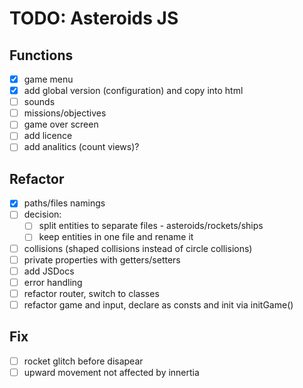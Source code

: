 # TODO: Asteroids JS

## Functions

- [x] game menu
- [x] add global version (configuration) and copy into html
- [ ] sounds
- [ ] missions/objectives
- [ ] game over screen
- [ ] add licence
- [ ] add analitics (count views)?

## Refactor

- [x] paths/files namings
- [ ] decision:
  - [ ] split entities to separate files - asteroids/rockets/ships
  - [ ] keep entities in one file and rename it
- [ ] collisions (shaped collisions instead of circle collisions)
- [ ] private properties with getters/setters
- [ ] add JSDocs
- [ ] error handling
- [ ] refactor router, switch to classes
- [ ] refactor game and input, declare as consts and init via initGame()

## Fix

- [ ] rocket glitch before disapear
- [ ] upward movement not affected by innertia
